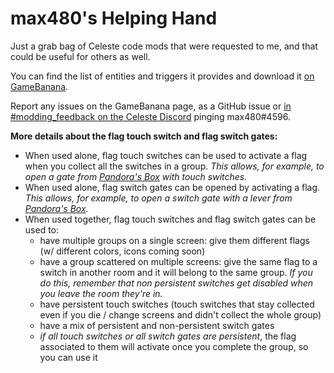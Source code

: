 # max480's Helping Hand

Just a grab bag of Celeste code mods that were requested to me, and that could be useful for others as well.

You can find the list of entities and triggers it provides and download it [on GameBanana](https://gamebanana.com/gamefiles/11423).

Report any issues on the GameBanana page, as a GitHub issue or [in #modding_feedback on the Celeste Discord](https://discord.gg/6qjaePQ) pinging max480#4596.

**More details about the flag touch switch and flag switch gates:**
  - When used alone, flag touch switches can be used to activate a flag when you collect all the switches in a group. _This allows, for example, to open a gate from [Pandora's Box](https://gamebanana.com/gamefiles/9518) with touch switches._
  - When used alone, flag switch gates can be opened by activating a flag. _This allows, for example, to open a switch gate with a lever from [Pandora's Box](https://gamebanana.com/gamefiles/9518)._
  - When used together, flag touch switches and flag switch gates can be used to:
    - have multiple groups on a single screen: give them different flags (w/ different colors, icons coming soon)
    - have a group scattered on multiple screens: give the same flag to a switch in another room and it will belong to the same group. _If you do this, remember that non persistent switches get disabled when you leave the room they're in._
    - have persistent touch switches (touch switches that stay collected even if you die / change screens and didn't collect the whole group)
    - have a mix of persistent and non-persistent switch gates
    - _if all touch switches or all switch gates are persistent_, the flag associated to them will activate once you complete the group, so you can use it